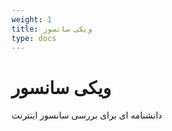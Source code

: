 ```yaml
---
weight: 1
title: ویکی سانسور
type: docs
---
```


# ویکی سانسور
دانشنامه ای برای بررسی سانسور اینترنت